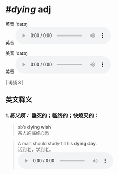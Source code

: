 # ***\#dying*** adj
英音 'daɪɪŋ  
英音
<audio src="./media/dying-B.aac" controls="controls"></audio>

美音 'daɪɪŋ  
美音
<audio src="./media/dying.aac" controls="controls"></audio>



| 词频 3 |  

英文释义
---
### 1.*高义频：* **垂死的；临终的；快熄灭的：**  

 > sb’s **dying wish**  
 > 某人的临终心愿    

 > A man should study till his **dying day**.  
 > 活到老，学到老。    
<audio src="./media/dying-1.aac" controls="controls"></audio>


